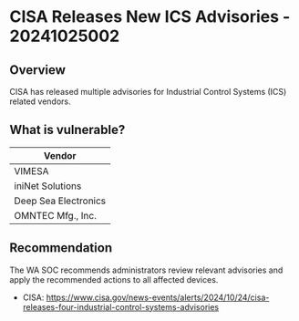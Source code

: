 # CISA Releases New ICS Advisories - 20241025002

## Overview

CISA has released multiple advisories for Industrial Control Systems (ICS) related vendors.

## What is vulnerable?

| Vendor               |
| -------------------- |
| VIMESA               |
| iniNet Solutions     |
| Deep Sea Electronics |
| OMNTEC Mfg., Inc.    |

## Recommendation

The WA SOC recommends administrators review relevant advisories and apply the recommended actions to all affected devices.

- CISA: <https://www.cisa.gov/news-events/alerts/2024/10/24/cisa-releases-four-industrial-control-systems-advisories>
